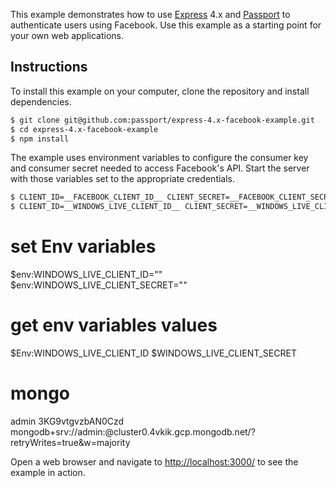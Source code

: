 This example demonstrates how to use [Express](http://expressjs.com/) 4.x and
[Passport](http://passportjs.org/) to authenticate users using Facebook.  Use
this example as a starting point for your own web applications.

## Instructions

To install this example on your computer, clone the repository and install
dependencies.

```bash
$ git clone git@github.com:passport/express-4.x-facebook-example.git
$ cd express-4.x-facebook-example
$ npm install
```

The example uses environment variables to configure the consumer key and
consumer secret needed to access Facebook's API.  Start the server with those
variables set to the appropriate credentials.

```bash
$ CLIENT_ID=__FACEBOOK_CLIENT_ID__ CLIENT_SECRET=__FACEBOOK_CLIENT_SECRET__ node server.js
$ CLIENT_ID=__WINDOWS_LIVE_CLIENT_ID__ CLIENT_SECRET=__WINDOWS_LIVE_CLIENT_SECRET__ node server.js
```
# set Env variables
$env:WINDOWS_LIVE_CLIENT_ID=""
$env:WINDOWS_LIVE_CLIENT_SECRET=""

# get env variables values
$Env:WINDOWS_LIVE_CLIENT_ID
$WINDOWS_LIVE_CLIENT_SECRET

# mongo
admin
3KG9vtgvzbAN0Czd
mongodb+srv://admin:<password>@cluster0.4vkik.gcp.mongodb.net/<dbname>?retryWrites=true&w=majority

Open a web browser and navigate to [http://localhost:3000/](http://localhost:3000/)
to see the example in action.


